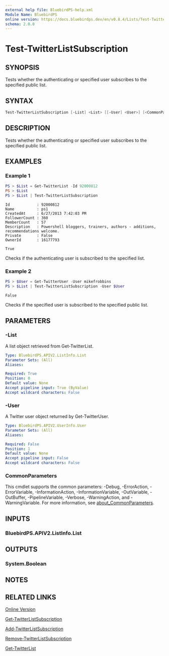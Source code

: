 ```yaml
---
external help file: BluebirdPS-help.xml
Module Name: BluebirdPS
online version: https://docs.bluebirdps.dev/en/v0.8.4/Lists/Test-TwitterListSubscription
schema: 2.0.0
---
```


# Test-TwitterListSubscription

## SYNOPSIS

Tests whether the authenticating or specified user subscribes to the specified public list.

## SYNTAX

```powershell
Test-TwitterListSubscription [-List] <List> [[-User] <User>] [<CommonParameters>]
```

## DESCRIPTION

Tests whether the authenticating or specified user subscribes to the specified public list.

## EXAMPLES

### Example 1

```powershell
PS > $List = Get-TwitterList -Id 92000812
PS > $List
PS > $List | Test-TwitterListSubscription
```

```text
Id            : 92000812
Name          : ps1
CreatedAt     : 6/27/2013 7:42:03 PM
FollowerCount : 360
MemberCount   : 57
Description   : Powershell bloggers, trainers, authors - additions, recommendations welcome.
Private       : False
OwnerId       : 16177793

True
```

Checks if the authenticating user is subscribed to the specified list.

### Example 2

```powershell
PS > $User = Get-TwitterUser -User mikefrobbins
PS > $List | Test-TwitterListSubscription -User $User
```

```text
False
```

Checks if the specified user is subscribed to the specified public list.

## PARAMETERS

### -List

A list object retrieved from Get-TwitterList.

```yaml
Type: BluebirdPS.APIV2.ListInfo.List
Parameter Sets: (All)
Aliases:

Required: True
Position: 0
Default value: None
Accept pipeline input: True (ByValue)
Accept wildcard characters: False
```

### -User

A Twitter user object returned by Get-TwitterUser.

```yaml
Type: BluebirdPS.APIV2.UserInfo.User
Parameter Sets: (All)
Aliases:

Required: False
Position: 1
Default value: None
Accept pipeline input: False
Accept wildcard characters: False
```

### CommonParameters

This cmdlet supports the common parameters: -Debug, -ErrorAction, -ErrorVariable, -InformationAction, -InformationVariable, -OutVariable, -OutBuffer, -PipelineVariable, -Verbose, -WarningAction, and -WarningVariable. For more information, see [about_CommonParameters](http://go.microsoft.com/fwlink/?LinkID=113216).

## INPUTS

### BluebirdPS.APIV2.ListInfo.List

## OUTPUTS

### System.Boolean

## NOTES

## RELATED LINKS

[Online Version](https://docs.bluebirdps.dev/en/v0.8.4/Lists/Test-TwitterListSubscription)

[Get-TwitterListSubscription](https://docs.bluebirdps.dev/en/v0.8.4/Lists/Get-TwitterListSubscription)

[Add-TwitterListSubscription](https://docs.bluebirdps.dev/en/v0.8.4/Lists/Add-TwitterListSubscription)

[Remove-TwitterListSubscription](https://docs.bluebirdps.dev/en/v0.8.4/Lists/Remove-TwitterListSubscription)

[Get-TwitterList](https://docs.bluebirdps.dev/en/v0.8.4/Lists/Get-TwitterList)
